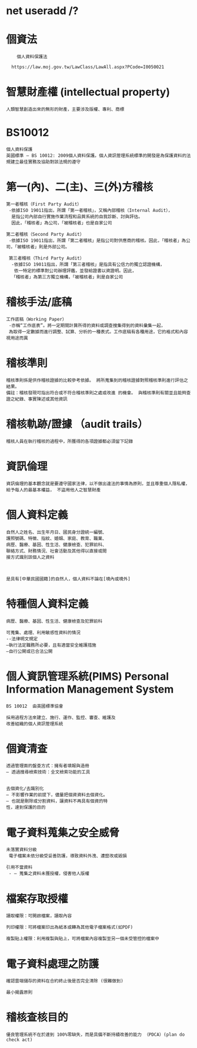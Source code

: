 # net useradd /?

# 個資法
```
	個人資料保護法
  
  https://law.moj.gov.tw/LawClass/LawAll.aspx?PCode=I0050021
```

# 智慧財產權 (intellectual property)
```
人類智慧創造出來的無形的財產，主要涉及版權、專利、商標
```
# BS10012
```
個人資料保護 
英國標準 – BS 10012: 2009個人資料保護。個人資訊管理系統標準的開發是為保護資料的法規建立最佳實務及協助對該法規的遵守
```

# 第一(內)、二(主)、三(外)方稽核
```
第一者稽核（First Party Audit）
 -依據ISO 19011指出，所謂「第一者稽核」，又稱內部稽核（Internal Audit），
  是指公司內部自行實施作業流程和品質系統的自我診斷、討與評估。
  因此，「稽核者」為公司，「被稽核者」也是自家公司
  
第二者稽核（Second Party Audit）
 -依據ISO 19011指出，所謂「第二者稽核」是指公司對供應商的稽核。因此，「稽核者」為公司，「被稽核者」則是外部公司。
 
 第三者稽核（Third Party Audit）
  -依據ISO 19011指出，所謂「第三者稽核」是指具有公信力的獨立認證機構，
   依一特定的標準對公司辦理評鑑，並發給證書以資證明。因此，
  「稽核者」為第三方獨立機構，「被稽核者」則是自家公司
```



# 稽核手法/底稿
```
工作底稿（Working Paper）
 -亦稱“工作底表”。將一定期間計算所得的資料或調查搜集得到的資料彙集一起，
 為取得一定數據而進行調整、試算、分析的一種表式。工作底稿有各種用途，它的格式和內容視用途而異
```

# 稽核準則
```
稽核準則係是供作稽核證據的比較參考依據。 將所蒐集到的稽核證據對照稽核準則進行評估之結果。 
備註：稽核發現可指出符合或不符合稽核準則之處或改進 的機會。 與稽核準則有關並且能夠查證之紀錄、事實陳述或其他資訊
```

# 稽核軌跡/證據 （audit trails）
```
稽核人員在執行稽核的過程中，所獲得的各項證據都必須留下記錄
```

# 資訊倫理 
```
資訊倫理的基本觀念就是要遵守國家法律，以不做出違法的事情為原則，並且尊重個人隱私權，給予每人的最基本權益， 不盜用他人之智慧財產
```

# 個人資料定義
```
自然人之姓名、出生年月日、國民身分證統一編號、
護照號碼、特徵、指紋、婚姻、家庭、教育、職業、
病歷、醫療、基因、性生活、健康檢查、犯罪前科、
聯絡方式、財務情況、社會活動及其他得以直接或間
接方式識別該個人之資料



是具有[中華民國國籍]的自然人，個人資料不論在[境內或境外]
```

# 特種個人資料定義
```
病歷、醫療、基因、性生活、健康檢查及犯罪前科

可蒐集、處理、利用敏感性資料的情況
--法律明文規定
–執行法定職務所必要，且有適當安全維護措施
–自行公開或已合法公開

```

# 個人資訊管理系統(PIMS) Personal Information Management System 
```
BS 10012  由英國標準協會

採用過程方法來建立、施行、運作、監控、審查、維護及
改善組織的個人資訊管理系統

```

# 個資清查
```
透過管理面的盤查方式：擁有者填報與造冊
– 透過搜尋檢索技術：全文檢索功能的工具


去個資化/去識別化
– 不影響作業的前提下，儘量把個資資料去個資化。
– 也就是刪除或分割資料，讓資料不再具有個資的特
性，達到保護的目的
```

# 電子資料蒐集之安全威脅 
```
未落實資料分級
 電子檔案未依分級受妥善防護，導致資料外洩、遭竄改或毀損

引用不當資料
 - – 蒐集之資料未獲授權，侵害他人版權

```


# 檔案存取授權 
```
讀取權限：可開啟檔案，讀取內容

列印權限：可將檔案印出為紙本或轉為其他電子檔案格式(如PDF)

複製貼上權限：利用複製與貼上，可將檔案內容複製至另一個未受管控的檔案中

```

# 電子資料處理之防護
```
確認雲端儲存的資料在合約終止後是否完全清除 (很難做到)

最小揭露原則
```

# 稽核查核目的
```
優良管理系統不在於達到 100%零缺失，而是具備不斷持續改善的能力 （PDCA）(plan do check act)

```

